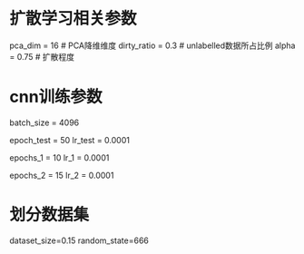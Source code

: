 # 扩散学习相关参数
pca_dim = 16  # PCA降维维度
dirty_ratio = 0.3  # unlabelled数据所占比例
alpha = 0.75  # 扩散程度

# cnn训练参数
batch_size = 4096

epoch_test = 50
lr_test = 0.0001

epochs_1 = 10
lr_1 = 0.0001

epochs_2 = 15
lr_2 = 0.0001

# 划分数据集
dataset_size=0.15
random_state=666